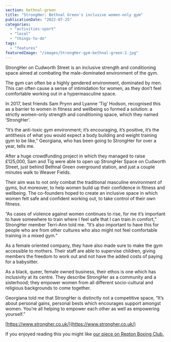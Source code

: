 ```yaml
---
section: bethnal-green
title: "StrongHer: Bethnal Green's inclusive women-only gym"
publicationDate: "2022-07-25"
categories: 
  - "activities-sport"
  - "local"
  - "things-to-do"
tags: 
  - "features"
featuredImage: "/images/StrongHer-gym-bethnal-green-2.jpg"
---
```


StrongHer on Cudworth Street is an inclusive strength and conditioning space aimed at combating the male-dominated environment of the gym.

The gym can often be a highly gendered environment, dominated by men. This can often cause a sense of intimidation for women, as they don’t feel comfortable working out in a hypermasculine space. 

In 2017, best friends Sam Prynn and Lyanne ‘Tig’ Hodson, recognised this as a barrier to women in fitness and wellbeing so formed a solution: a strictly women-only strength and conditioning space, which they named ‘StrongHer’. 

"It’s the anti-toxic gym environment; it’s encouraging, it’s positive, it’s the antithesis of what you would expect a body building and weight training gym to be like," Georgiana, who has been going to StrongHer for over a year, tells me.

After a huge crowdfunding project in which they managed to raise £125,000, Sam and Tig were able to open up StrongHer Space on Cudworth Street, just behind Bethnal Green overground station, and just a couple minutes walk to Weaver Fields.

Their aim was to not only combat the traditional masculine environment of gyms, but moreover, to help women build up their confidence in fitness and wellbeing. The co-founders hoped to create an inclusive space in which women felt safe and confident working out, to take control of their own fitness.

“As cases of violence against women continues to rise, for me it’s important to have somewhere to train where I feel safe that I can train in comfort,” StrongHer member Terri-Ann told me. “It’s also important to have this for people who are from other cultures who also might not feel comfortable training in a mixed gym.”

As a female oriented company, they have also made sure to make the gym accessible to mothers. Their staff are able to supervise children, giving members the freedom to work out and not have the added costs of paying for a babysitter.

As a black, queer, female owned business, their ethos is one which has inclusivity at its centre. They describe StrongHer as a community and a sisterhood; they empower women from all different socio-cultural and religious backgrounds to come together.

Georgiana told me that StrongHer is distinctly not a competitive space, “It’s about personal gains, personal bests which encourages support amongst women. You’re all helping to empower each other as well as empowering yourself.”

[https://www.strongher.co.uk/](https://www.strongher.co.uk/)

If you enjoyed reading this you might like [our piece on Repton Boxing Club.](https://bethnalgreenlondon.co.uk/repton-boxing-club-kids-training-photoessay/)
